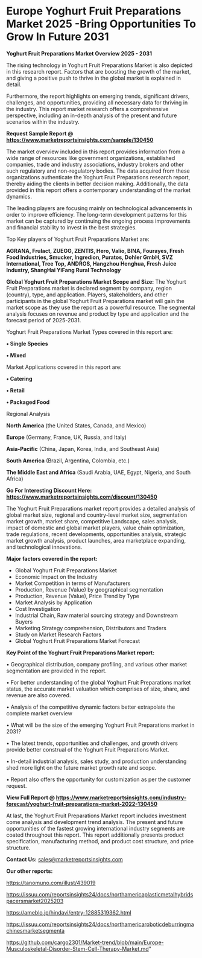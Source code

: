 # Europe Yoghurt Fruit Preparations Market 2025 -Bring Opportunities To Grow In Future 2031

<Strong> Yoghurt Fruit Preparations Market Overview 2025 - 2031</strong>

The rising technology in Yoghurt Fruit Preparations Market is also depicted in this research report. Factors that are boosting the growth of the market, and giving a positive push to thrive in the global market is explained in detail.

Furthermore, the report highlights on emerging trends, significant drivers, challenges, and opportunities, providing all necessary data for thriving in the industry. This report market research offers a comprehensive perspective, including an in-depth analysis of the present and future scenarios within the industry.

<strong>Request Sample Report @ <a href=https://www.marketreportsinsights.com/sample/130450>https://www.marketreportsinsights.com/sample/130450</a></strong>

The market overview included in this report provides information from a wide range of resources like government organizations, established companies, trade and industry associations, industry brokers and other such regulatory and non-regulatory bodies. The data acquired from these organizations authenticate the Yoghurt Fruit Preparations research report, thereby aiding the clients in better decision making. Additionally, the data provided in this report offers a contemporary understanding of the market dynamics.

The leading players are focusing mainly on technological advancements in order to improve efficiency. The long-term development patterns for this market can be captured by continuing the ongoing process improvements and financial stability to invest in the best strategies.

Top Key players of Yoghurt Fruit Preparations Market are:

<strong>AGRANA, Frulact, ZUEGG, ZENTIS, Hero, Valio, BINA, Fourayes, Fresh Food Industries, Smucker, Ingredion, Puratos, Dohler GmbH, SVZ International, Tree Top, ANDROS, Hangzhou Henghua, Fresh Juice Industry, ShangHai YiFang Rural Technology</strong>

<strong><b>Global Yoghurt Fruit Preparations Market Scope and Size:</b></strong>
The Yoghurt Fruit Preparations market is declared segment by company, region (country), type, and application. Players, stakeholders, and other participants in the global Yoghurt Fruit Preparations market will gain the market scope as they use the report as a powerful resource. The segmental analysis focuses on revenue and product by type and application and the forecast period of 2025-2031.

Yoghurt Fruit Preparations Market Types covered in this report are:

<strong>• Single Species

• Mixed</strong>

Market Applications covered in this report are:

<strong>• Catering

• Retail

• Packaged Food</strong> 

Regional Analysis

<strong>North America</strong> (the United States, Canada, and Mexico)

<strong>Europe</strong> (Germany, France, UK, Russia, and Italy)

<strong>Asia-Pacific</strong> (China, Japan, Korea, India, and Southeast Asia)

<strong>South America</strong> (Brazil, Argentina, Colombia, etc.)

<strong>The Middle East and Africa</strong> (Saudi Arabia, UAE, Egypt, Nigeria, and South Africa)

<strong>Go For Interesting Discount Here: <a href=https://www.marketreportsinsights.com/discount/130450>https://www.marketreportsinsights.com/discount/130450</a></strong>

The Yoghurt Fruit Preparations market report provides a detailed analysis of global market size, regional and country-level market size, segmentation market growth, market share, competitive Landscape, sales analysis, impact of domestic and global market players, value chain optimization, trade regulations, recent developments, opportunities analysis, strategic market growth analysis, product launches, area marketplace expanding, and technological innovations.

<strong><b>Major factors covered in the report:</b></strong>
<ul>
  <li>Global Yoghurt Fruit Preparations Market </li>
  <li>Economic Impact on the Industry</li>
  <li>Market Competition in terms of Manufacturers</li>
  <li>Production, Revenue (Value) by geographical segmentation</li>
  <li>Production, Revenue (Value), Price Trend by Type</li>
  <li>Market Analysis by Application</li>
  <li>Cost Investigation</li>
  <li>Industrial Chain, Raw material sourcing strategy and Downstream Buyers</li>
  <li>Marketing Strategy comprehension, Distributors and Traders</li>
  <li>Study on Market Research Factors</li>
  <li>Global Yoghurt Fruit Preparations Market Forecast</li>
</ul>

<strong><b>Key Point of the Yoghurt Fruit Preparations Market report:</b></strong>

• Geographical distribution, company profiling, and various other market segmentation are provided in the report.

• For better understanding of the global Yoghurt Fruit Preparations market status, the accurate market valuation which comprises of size, share, and revenue are also covered.

• Analysis of the competitive dynamic factors better extrapolate the complete market overview

• What will be the size of the emerging Yoghurt Fruit Preparations market in 2031?

• The latest trends, opportunities and challenges, and growth drivers provide better construal of the Yoghurt Fruit Preparations Market.

• In-detail industrial analysis, sales study, and production understanding shed more light on the future market growth rate and scope.

• Report also offers the opportunity for customization as per the customer request.

<strong><b>View Full Report @ <a href=https://www.marketreportsinsights.com/industry-forecast/yoghurt-fruit-preparations-market-2022-130450>https://www.marketreportsinsights.com/industry-forecast/yoghurt-fruit-preparations-market-2022-130450</a></b></strong>


At last, the Yoghurt Fruit Preparations Market report includes investment come analysis and development trend analysis. The present and future opportunities of the fastest growing international industry segments are coated throughout this report. This report additionally presents product specification, manufacturing method, and product cost structure, and price structure.

<strong>Contact Us:</strong>
sales@marketreportsinsights.com

<strong>Our other reports:</strong>

<a href=https://tanomuno.com/illust/439019>https://tanomuno.com/illust/439019</a>

<a href=https://issuu.com/reportsinsights24/docs/northamericaplasticmetalhybridspacersmarket2025203>https://issuu.com/reportsinsights24/docs/northamericaplasticmetalhybridspacersmarket2025203</a>

<a href=https://ameblo.jp/hindavi/entry-12885319362.html>https://ameblo.jp/hindavi/entry-12885319362.html</a>

<a href=https://issuu.com/reportsinsights24/docs/northamericaroboticdeburringmachinesmarketsegmenta>https://issuu.com/reportsinsights24/docs/northamericaroboticdeburringmachinesmarketsegmenta</a>

<a href=https://github.com/cargo2301/Market-trend/blob/main/Europe-Musculoskeletal-Disorder-Stem-Cell-Therapy-Market.md>https://github.com/cargo2301/Market-trend/blob/main/Europe-Musculoskeletal-Disorder-Stem-Cell-Therapy-Market.md</a>"

